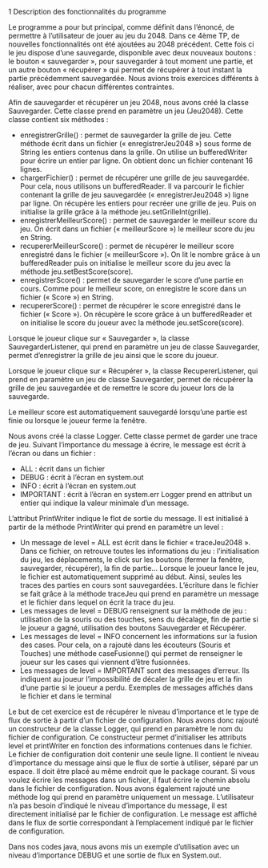 1 Description des fonctionnalités du programme

Le programme a pour but principal, comme définit dans l’énoncé, de permettre à l’utilisateur de jouer au jeu du 2048.
Dans ce 4ème TP, de nouvelles fonctionnalités ont été ajoutées au 2048 précédent. Cette fois ci le jeu dispose d’une sauvegarde, disponible avec deux nouveaux boutons : le bouton « sauvegarder », pour sauvegarder à tout moment une partie, et un autre bouton « récupérer » qui permet de récupérer à tout instant la partie précédemment sauvegardée.
Nous avions trois exercices différents à réaliser, avec pour chacun différentes contraintes.

Afin de sauvegarder et récupérer un jeu 2048, nous avons créé la classe Sauvegarder. Cette classe prend en paramètre un jeu (Jeu2048). Cette classe contient six méthodes :
- enregistrerGrille() : permet de sauvegarder la grille de jeu. Cette méthode écrit dans un fichier (« enregistrerJeu2048 ») sous forme de String les entiers contenus dans la grille. On utilise un bufferedWriter pour écrire un entier par ligne. On obtient donc un fichier contenant 16 lignes.
- chargerFichier() : permet de récupérer une grille de jeu sauvegardée. Pour cela, nous utilisons un bufferedReader. Il va parcourir le fichier contenant la grille de jeu sauvegardée (« enregistrerJeu2048 ») ligne par ligne. On récupère les entiers pour recréer une grille de jeu. Puis on initialise la grille grâce à la méthode jeu.setGrilleInt(grille).
- enregistrerMeilleurScore() : permet de sauvegarder le meilleur score du jeu. On écrit dans un fichier (« meilleurScore ») le meilleur score du jeu en String.
- recupererMeilleurScore() : permet de récupérer le meilleur score enregistré dans le
fichier (« meilleurScore »). On lit le nombre grâce à un bufferedReader puis on initialise
le meilleur score du jeu avec la méthode jeu.setBestScore(score).
- enregistrerScore() : permet de sauvegarder le score d’une partie en cours. Comme
pour le meilleur score, on enregistre le score dans un fichier (« Score ») en String.
- recupererScore() : permet de récupérer le score enregistré dans le fichier (« Score »).
On récupère le score grâce à un bufferedReader et on initialise le score du joueur avec
la méthode jeu.setScore(score).

Lorsque le joueur clique sur « Sauvegarder », la classe SauvegarderListener, qui prend en
paramètre un jeu de classe Sauvegarder, permet d’enregistrer la grille de jeu ainsi que le score
du joueur.

Lorsque le joueur clique sur « Récupérer », la classe RecupererListener, qui prend en
paramètre un jeu de classe Sauvegarder, permet de récupérer la grille de jeu sauvegardée et
de remettre le score du joueur lors de la sauvegarde.

Le meilleur score est automatiquement sauvegardé lorsqu’une partie est finie ou lorsque le
joueur ferme la fenêtre.

Nous avons créé la classe Logger. Cette classe permet de garder une trace de jeu. Suivant
l’importance du message à écrire, le message est écrit à l’écran ou dans un fichier :
- ALL : écrit dans un fichier
- DEBUG : écrit à l’écran en system.out
- INFO : écrit à l’écran en system.out
- IMPORTANT : écrit à l’écran en system.err
Logger prend en attribut un entier qui indique la valeur minimale d’un message.

L’attribut PrintWriter indique le flot de sortie du message. Il est initialisé à partir de la méthode PrintWriter qui prend en paramètre un level :
- Un message de level = ALL est écrit dans le fichier « traceJeu2048 ». Dans ce fichier, on retrouve toutes les informations du jeu : l’initialisation du jeu, les déplacements, le click sur les boutons (fermer la fenêtre, sauvegarder, récupérer), la fin de partie… Lorsque le joueur lance le jeu, le fichier est automatiquement supprimé au début. Ainsi, seules les traces des parties en cours sont sauvegardées. L’écriture dans le fichier se fait grâce à la méthode traceJeu qui prend en paramètre un message et le fichier dans lequel on écrit la trace du jeu.
- Les messages de level = DEBUG renseignent sur la méthode de jeu : utilisation de la souris ou des touches, sens du décalage, fin de partie si le joueur a gagné, utilisation des boutons Sauvegarder et Récupérer.
- Les messages de level = INFO concernent les informations sur la fusion des cases. Pour cela, on a rajouté dans les écouteurs (Souris et Touches) une méthode caseFusionne() qui permet de renseigner le joueur sur les cases qui viennent d’être fusionnées.
- Les messages de level = IMPORTANT sont des messages d’erreur. Ils indiquent au joueur l’impossibilité de décaler la grille de jeu et la fin d’une partie si le joueur a perdu.
Exemples de messages affichés dans le fichier et dans le terminal

Le but de cet exercice est de récupérer le niveau d’importance et le type de flux de sortie à partir d’un fichier de configuration. Nous avons donc rajouté un constructeur de la classe Logger, qui prend en paramètre le nom du fichier de configuration. Ce constructeur permet d’initialiser les attributs level et printWriter en fonction des informations contenues dans le fichier.
Le fichier de configuration doit contenir une seule ligne. Il contient le niveau d’importance du message ainsi que le flux de sortie à utiliser, séparé par un espace. Il doit être placé au même endroit que le package courant. Si vous voulez écrire les messages dans un fichier, il faut écrire le chemin absolu dans le fichier de configuration.
Nous avons également rajouté une méthode log qui prend en paramètre uniquement un message. L’utilisateur n’a pas besoin d’indiqué le niveau d’importance du message, il est directement initialisé par le fichier de configuration. Le message est affiché dans le flux de sortie correspondant à l’emplacement indiqué par le fichier de configuration.

Dans nos codes java, nous avons mis un exemple d’utilisation avec un niveau d’importance DEBUG et une sortie de flux en System.out.
